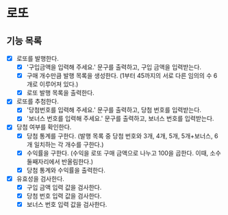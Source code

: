 # 로또

## 기능 목록
- [X] 로또를 발행한다.
  - [X] '구입금액을 입력해 주세요.' 문구를 출력하고, 구입 금액을 입력받는다.
  - [X] 구매 개수만큼 발행 목록을 생성한다. (1부터 45까지의 서로 다른 임의의 수 6개로 이루어져 있다.)
  - [X] 로또 발행 목록을 출력한다.

- [X] 로또를 추첨한다.
  - [X] '당첨번호를 입력해 주세요.' 문구를 출력하고, 당첨 번호를 입력받는다.
  - [X] '보너스 번호를 입력해 주세요.' 문구를 출력하고, 보너스 번호를 입력받는다.

- [X] 당첨 여부를 확인한다.
  - [X] 당첨 통계를 구한다. (발행 목록 중 당첨 번호와 3개, 4개, 5개, 5개+보너스, 6개 일치하는 각 개수를 구한다.)
  - [X] 수익률을 구한다. (수익을 로또 구매 금액으로 나누고 100을 곱한다. 이때, 소수 둘째자리에서 반올림한다.)
  - [X] 당첨 통계와 수익률을 출력한다.

- [X] 유효성을 검사한다.
  - [X] 구입 금액 입력 값을 검사한다.
  - [X] 당첨 번호 입력 값을 검사한다.
  - [X] 보너스 번호 입력 값을 검사한다.